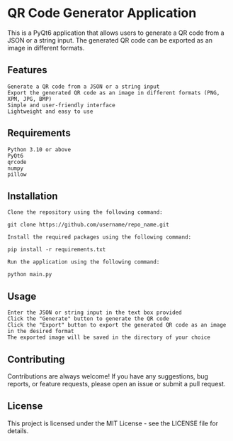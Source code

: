 # QR Code Generator Application

 This is a PyQt6 application that allows users to generate a QR code from a JSON or a string input. The generated QR code can be exported as an image in different formats.
## Features

    Generate a QR code from a JSON or a string input
    Export the generated QR code as an image in different formats (PNG, XPM, JPG, BMP)
    Simple and user-friendly interface
    Lightweight and easy to use

## Requirements

    Python 3.10 or above
    PyQt6
    qrcode
    numpy
    pillow

## Installation

    Clone the repository using the following command:

    git clone https://github.com/username/repo_name.git

    Install the required packages using the following command:

    pip install -r requirements.txt

    Run the application using the following command:

    python main.py

## Usage

    Enter the JSON or string input in the text box provided
    Click the "Generate" button to generate the QR code
    Click the "Export" button to export the generated QR code as an image in the desired format
    The exported image will be saved in the directory of your choice

## Contributing
Contributions are always welcome! If you have any suggestions, bug reports, or feature requests, please open an issue or submit a pull request.

## License
 This project is licensed under the MIT License - see the LICENSE file for details.